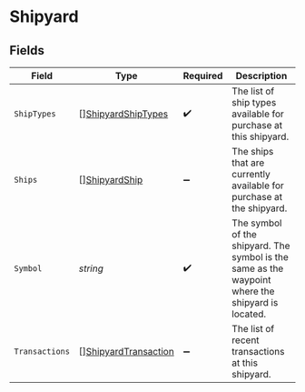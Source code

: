 # Shipyard


## Fields

| Field                                                                                             | Type                                                                                              | Required                                                                                          | Description                                                                                       |
| ------------------------------------------------------------------------------------------------- | ------------------------------------------------------------------------------------------------- | ------------------------------------------------------------------------------------------------- | ------------------------------------------------------------------------------------------------- |
| `ShipTypes`                                                                                       | [][ShipyardShipTypes](../../models/shared/shipyardshiptypes.md)                                   | :heavy_check_mark:                                                                                | The list of ship types available for purchase at this shipyard.                                   |
| `Ships`                                                                                           | [][ShipyardShip](../../models/shared/shipyardship.md)                                             | :heavy_minus_sign:                                                                                | The ships that are currently available for purchase at the shipyard.                              |
| `Symbol`                                                                                          | *string*                                                                                          | :heavy_check_mark:                                                                                | The symbol of the shipyard. The symbol is the same as the waypoint where the shipyard is located. |
| `Transactions`                                                                                    | [][ShipyardTransaction](../../models/shared/shipyardtransaction.md)                               | :heavy_minus_sign:                                                                                | The list of recent transactions at this shipyard.                                                 |